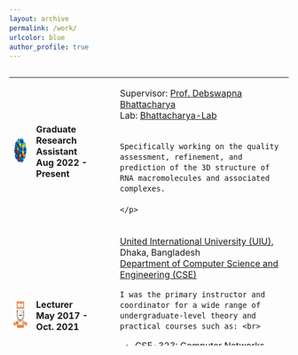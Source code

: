 ```yaml
---
layout: archive
permalink: /work/
urlcolor: blue
author_profile: true
---
```


<style>
table, tr, td {
    border: none;
	font-size: 16px;
}
  
</style>
<div style="height:500px;overflow:auto;border:0px;border-collapse: collapse;" >
	<table  border="none" style="border:0px;border-collapse: collapse;" rules="none" >
	<colgroup>
       	<col span="1" style="width: 8%;">
	<col span="1" style="width: 25%;">
	<col span="1" style="width: 5%;">
       	<col span="1" style="width: 62%;">
	</colgroup>

<tr>
<td> <img src="../files/Lab.jpg" width="48" height="48"></td>
<td> <b> Graduate Research Assistant <br> Aug 2022 - Present </b> </td>
<td></td>
<td> 
	<p>
	Supervisor: <a href="https://website.cs.vt.edu/people/faculty/debswapna-bhattacharya.html">Prof. Debswapna Bhattacharya</a> <br>
 	Lab: <a href="https://github.com/Bhattacharya-Lab">Bhattacharya-Lab</a> <br><br>
		
 	Specifically working on the quality assessment, refinement, and prediction of the 3D structure of RNA macromolecules and associated complexes.

  	</p>

</td>
</tr>

<tr>
<td> <img src="../files/UIU.jpg" width="48" height="48"></td>
<td> <b> Lecturer <br> May 2017 - Oct. 2021 </b> </td> 
<td></td>
<td> 
<p>
	<a href="https://www.uiu.ac.bd/">United International University (UIU)</a>, Dhaka, Bangladesh <br>
	<a href="https://cse.uiu.ac.bd/"> Department of Computer Science and Engineering (CSE)</a> <br>
        
	I was the primary instructor and coordinator for a wide range of undergraduate-level theory and practical courses such as: <br>

<ul>
  <li>CSE-323: Computer Networks</li>
  <li>CSE-315: Data communications</li>
  <li>CSE 429 -  Digital System Design</li>
  <li>CSE1111 - Structured Programming Language</li>

</ul>
 
</p>
</td>
</tr>
